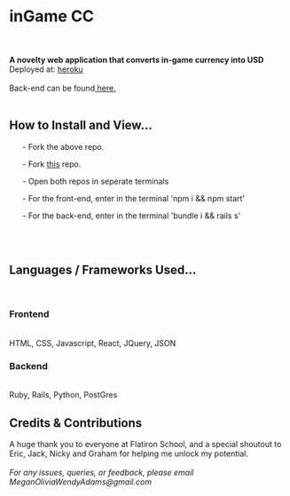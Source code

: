 </u> <h1> inGame CC</h1> </u>
</br>
</br>
<b> A novelty web application that converts in-game currency into USD  </b>
</br>
Deployed at:
<a href='https://morning-crag-16734.herokuapp.com/'> heroku </a>
</br>
</br>
Back-end can be found<a href='https://github.com/Meganimation/inGameCurrencyConverterBACKEND/'> here. </a> 
</br>
</br>
<h2> How to Install and View... </h2>

<ul>  - Fork the above repo. </ul>

<ul>  - Fork <a href='https://github.com/Meganimation/inGameCurrencyConverterBACKEND/'>this</a> repo. </ul>

<ul>  - Open both repos in seperate terminals </ul>

<ul>  - For the front-end, enter in the terminal 'npm i && npm start' </ul>

<ul>  - For the back-end, enter in the terminal 'bundle i && rails s' </ul>
</br>
</br>
<h2> Languages / Frameworks Used... </h2>
</br>
<h3> Frontend </h3>
</br>
 HTML, CSS, Javascript, React, JQuery, JSON 
<h3> Backend </h3>
</br>
Ruby, Rails, Python, PostGres


</br> 
<h2> Credits & Contributions </h2>
A huge thank you to everyone at Flatiron School, and a special shoutout to Eric, Jack, Nicky and Graham for helping me unlock my potential. 
</br> 
</br> 
<i> For any issues, queries, or feedback, please email MeganOliviaWendyAdams@gmail.com </i>
